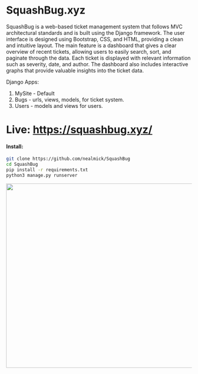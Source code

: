 # SquashBug.xyz


SquashBug is a web-based ticket management system that follows MVC architectural standards and is built using the Django framework. The user interface is designed using Bootstrap, CSS, and HTML, providing a clean and intuitive layout. The main feature is a dashboard that gives a clear overview of recent tickets, allowing users to easily search, sort, and paginate through the data. Each ticket is displayed with relevant information such as severity, date, and author. The dashboard also includes interactive graphs that provide valuable insights into the ticket data.


Django Apps:

1.  MySite - Default
2.  Bugs - urls, views, models, for ticket system.
3.  Users - models and views for users.

# Live: https://squashbug.xyz/

#### Install:

```bash
git clone https://github.com/nealmick/SquashBug
cd SquashBug
pip install -r requirements.txt
python3 manage.py runserver
```

<img src="https://i.imgur.com/3ven2Y1.png" width="600" height="500" />



